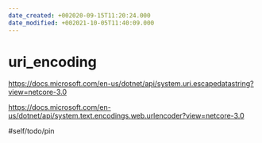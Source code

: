 ```yaml
---
date_created: +002020-09-15T11:20:24.000
date_modified: +002021-10-05T11:40:09.000
---
```


# uri_encoding

https://docs.microsoft.com/en-us/dotnet/api/system.uri.escapedatastring?view=netcore-3.0

https://docs.microsoft.com/en-us/dotnet/api/system.text.encodings.web.urlencoder?view=netcore-3.0

#self/todo/pin
